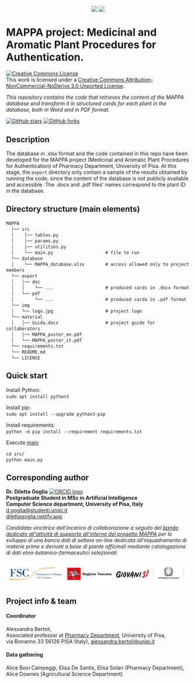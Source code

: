 <p align="center">
    <img align="center" src='https://www.farm.unipi.it/wp-content/uploads/2021/11/Logo_Farmacia-e1638259967379.png' width="50px">
    <img align='center' src='https://dscm.dcci.unipi.it/images/news/logo_unipi_blu.jpg' width='100px'>
</p>


# MAPPA project: Medicinal and Aromatic Plant Procedures for Authentication.
<a rel="license" href="http://creativecommons.org/licenses/by-nc-nd/3.0/"><img alt="Creative Commons License" style="border-width:0" src="https://i.creativecommons.org/l/by-nc-nd/3.0/88x31.png" /></a><br />This work is licensed under a <a rel="license" href="http://creativecommons.org/licenses/by-nc-nd/3.0/">Creative Commons Attribution-NonCommercial-NoDerivs 3.0 Unported License</a>.

_This repository contains the code that retrieves the content of the MAPPA database and
transform it in structured cards for each plant in the database, both in Word and in PDF format._

<a href="https://github.com/dilettagoglia/MAPPA/stargazers"><img src="https://img.shields.io/github/stars/dilettagoglia/MAPPA" alt="GitHub stars" /></a>
<a href="https://github.com/dilettagoglia/MAPPA/network/members"><img alt="GitHub forks" src="https://img.shields.io/github/forks/dilettagoglia/MAPPA" /></a>

## Description
The database in .xlsx format and the code contained in this repo have been developed for the 
MAPPA project (Medicinal and Aromatic Plant Procedures for Authentication) of Pharmacy Department, University of Pisa.
At this stage, the `export` directory only contain a sample of the results obtained by running the code, since the content
of the database is not publicly available and accessible. The .docx and .pdf files' names correspond to the plant ID in the database.

## Directory structure (main elements)
```
MAPPA
  │── src
  │    │── tables.py                   
  │    │── params.py                          
  │    │── utilities.py
  │    └── main.py                    # file to run
  └── database
  │    └── MAPPA_database.xlsx        # access allowed only to project members
  └── export
  │   │── doc      
  │   │    └── ...                    # produced cards in .docx format
  │   └── pdf     
  │        └── ...                    # produced carda in .pdf format
  └── img          
  │   └── logo.jpg                    # project logo 
  └── material          
  │   │── Guida.docx                  # project guide for collaborators 
  │   │── MAPPA_poster_en.pdf
  │   └── MAPPA_poster_it.pdf
  └── requirements.txt
  └── README.md
  └── LICENSE  
```

## Quick start
Install Python:<br>
`sudo apt install python3`

Install pip:<br>
`sudo apt install --upgrade python3-pip`

Install requirements:<br>
`python -m pip install --requirement requirements.txt`

Execute [main](src/main.py)
```
cd src/
python main.py
```

## Corresponding author
**Dr. Diletta Goglia** <a href="https://orcid.org/0000-0002-2622-7495"><img alt="ORCID logo" src="https://info.orcid.org/wp-content/uploads/2019/11/orcid_16x16.png" width="16" height="16" /></a> <br/>
**Postgraduate Student in MSc in Artificial Intelligence** <br/>
**Computer Science department, University of Pisa, Italy** <br/>
[d.goglia@studenti.unipi.it](mailto:d.goglia@studenti.unipi.it) <br/>
[dilettagoglia.netlify.app](https://www.dilettagoglia.netlify.app) 

_Candidata vincitrice dell'incarico di collaborazione a seguito del [bando dedicato 
all'attività di supporto all’interno del progetto MAPPA](https://www.farm.unipi.it/wp-content/uploads/2022/04/PD-253-prot-1986-del-12-04-2022-Bando-PSd-Bertoli_150-ore.pdf) per lo sviluppo di una banca 
dati di settore on-line dedicata all’inquadramento di materie prime e derivati 
a base di piante officinali mediante catalogazione di dati etno-botanico-farmaceutici selezionati_

<p align="left">
    <img align="center" src='img/regione_toscana.png' width="500px">
</p>

## Project info & team
#### Coordinator 
Alessandra Bertoli, <br/>
Associated professor at [Pharmacy Department](https://www.farm.unipi.it/), University of Pisa,<br/>
via Bonanno 33 56126 PISA (Italy), [alessandra.bertoli@unipi.it](mailto:alessandra.bertoli@unipi.it)

#### Data gathering
Alice Bovi Campeggi, Elisa De Santis, Elisa Solari (Pharmacy Department), Alice Downes (Agricultural Science Department)

